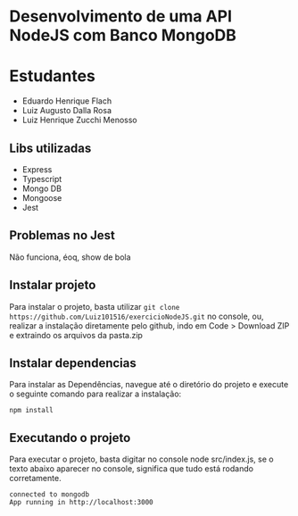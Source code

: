 # Desenvolvimento de uma API NodeJS com Banco MongoDB

# Estudantes 
  - Eduardo Henrique Flach
  - Luiz Augusto Dalla Rosa
  - Luiz Henrique Zucchi Menosso

## Libs utilizadas
- Express
- Typescript
- Mongo DB
- Mongoose
- Jest

## Problemas no Jest 

Não funciona, éoq, show de bola


## Instalar projeto

Para instalar o projeto, basta utilizar  ``` git clone https://github.com/Luiz101516/exercicioNodeJS.git ```  no console, ou, realizar a instalação diretamente pelo github, indo em Code > Download ZIP e extraindo os arquivos da pasta.zip

## Instalar dependencias

Para instalar as Dependências, navegue até o diretório do projeto e execute o seguinte comando para realizar a instalação:
```
npm install
``` 

## Executando o projeto 

Para executar o projeto, basta digitar no console node src/index.js, se o texto abaixo aparecer no console, significa que tudo está rodando corretamente.
```
connected to mongodb
App running in http://localhost:3000
``` 
